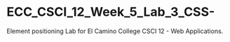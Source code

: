 # ECC_CSCI_12_Week_5_Lab_3_CSS-
Element positioning Lab for El Camino College CSCI 12 - Web Applications.
